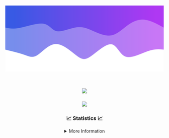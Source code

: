 ![Header](./IMG_4001.png)
<div align="center">

<h1 align="center">
  <a href="https://git.io/typing-svg">
    <img src="https://readme-typing-svg.herokuapp.com/?lines=Welcome+to+my+profile!+👋;JavaScript+developer.;&center=true&size=25">
  </a>
</h1>

<p align="center">
  <img src="https://lanyard.cnrad.dev/api/624702585596805130" />
</p>

### 📈 Statistics 📈
<details>
    <summary>More Information</summary>
    <br/>

<!--START_SECTION:waka-->
![Code Time](http://img.shields.io/badge/Code%20Time-190%20hrs%2019%20mins-blue)

![Profile Views](http://img.shields.io/badge/Profile%20Views-0-blue)

**🐱 My GitHub Data** 

> 📦 2.5 kB Used in GitHub's Storage 
 > 
> 🏆 3 Contributions in the Year 2024
 > 
> 🚫 Not Opted to Hire
 > 
> 📜 5 Public Repositories 
 > 
> 🔑 1 Private Repositories 
 > 
**I'm an Early 🐤** 

```text
🌞 Morning                365 commits         ███████░░░░░░░░░░░░░░░░░░   28.92 % 
🌆 Daytime                435 commits         █████████░░░░░░░░░░░░░░░░   34.47 % 
🌃 Evening                419 commits         ████████░░░░░░░░░░░░░░░░░   33.20 % 
🌙 Night                  43 commits          █░░░░░░░░░░░░░░░░░░░░░░░░   03.41 % 
```
📅 **I'm Most Productive on Wednesday** 

```text
Monday                   153 commits         ███░░░░░░░░░░░░░░░░░░░░░░   12.12 % 
Tuesday                  167 commits         ███░░░░░░░░░░░░░░░░░░░░░░   13.23 % 
Wednesday                302 commits         ██████░░░░░░░░░░░░░░░░░░░   23.93 % 
Thursday                 268 commits         █████░░░░░░░░░░░░░░░░░░░░   21.24 % 
Friday                   141 commits         ███░░░░░░░░░░░░░░░░░░░░░░   11.17 % 
Saturday                 107 commits         ██░░░░░░░░░░░░░░░░░░░░░░░   08.48 % 
Sunday                   124 commits         ██░░░░░░░░░░░░░░░░░░░░░░░   09.83 % 
```


📊 **This Week I Spent My Time On** 

```text
🕑︎ Time Zone: America/New_York

💬 Programming Languages: 
Java                     17 hrs 56 mins      ███████████████████████░░   90.56 % 
XML                      58 mins             █░░░░░░░░░░░░░░░░░░░░░░░░   04.95 % 
Kotlin                   43 mins             █░░░░░░░░░░░░░░░░░░░░░░░░   03.68 % 
YAML                     6 mins              ░░░░░░░░░░░░░░░░░░░░░░░░░   00.54 % 
Groovy                   2 mins              ░░░░░░░░░░░░░░░░░░░░░░░░░   00.21 % 

🔥 Editors: 
IntelliJ                 19 hrs 48 mins      █████████████████████████   100.00 % 

🐱‍💻 Projects: 
Mercury                  6 hrs 33 mins       ████████░░░░░░░░░░░░░░░░░   33.10 % 
Sodium                   6 hrs 31 mins       ████████░░░░░░░░░░░░░░░░░   32.95 % 
Sacred Network           3 hrs 4 mins        ████░░░░░░░░░░░░░░░░░░░░░   15.53 % 
hcf                      2 hrs 23 mins       ███░░░░░░░░░░░░░░░░░░░░░░   12.08 % 
Unknown Project          22 mins             ░░░░░░░░░░░░░░░░░░░░░░░░░   01.87 % 

💻 Operating System: 
Windows                  19 hrs 48 mins      █████████████████████████   100.00 % 
```

**I Mostly Code in Java** 

```text
Java                     25 repos            ██████████████████████░░░   89.29 % 
JavaScript               2 repos             ██░░░░░░░░░░░░░░░░░░░░░░░   07.14 % 
C++                      1 repo              █░░░░░░░░░░░░░░░░░░░░░░░░   03.57 % 
```



**Timeline**

![Lines of Code chart](https://raw.githubusercontent.com/DevDipin/DevDipin/main/assets/bar_graph.png)


 Last Updated on 28/03/2024 06:13:03 UTC
<!--END_SECTION:waka-->

![Footer](./IMG_4002.png)